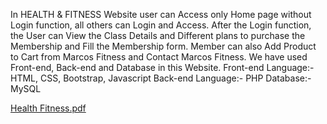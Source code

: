 In HEALTH & FITNESS Website user can Access only Home page without Login function, all others can Login and Access. After the Login function, the User can View the Class Details and Different plans to purchase the Membership and Fill the Membership form. Member can also Add Product to Cart from Marcos Fitness and Contact Marcos Fitness. 
We have used Front-end, Back-end and Database in this Website.
Front-end Language:- HTML, CSS, Bootstrap, Javascript
Back-end Language:- PHP
Database:- MySQL

[Health Fitness.pdf](https://github.com/user-attachments/files/18033039/Health.Fitness.pdf)
